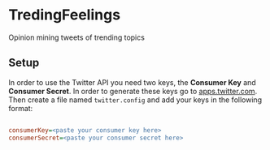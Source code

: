 # TredingFeelings

Opinion mining tweets of trending topics

## Setup 

In order to use the Twitter API you need two keys, the **Consumer Key** and **Consumer Secret**. In order to generate these keys go to [apps.twitter.com](https://apps.twitter.com/). Then create a file named `twitter.config` and add your keys in the following format:

```ini

consumerKey=<paste your consumer key here>
consumerSecret=<paste your consumer secret here>

```
